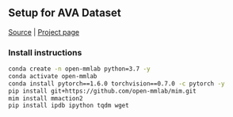 
## Setup for AVA Dataset

[Source](https://github.com/cvdfoundation/ava-dataset) | [Project page](https://research.google.com/ava/)


### Install instructions

```bash
conda create -n open-mmlab python=3.7 -y
conda activate open-mmlab
conda install pytorch==1.6.0 torchvision==0.7.0 -c pytorch -y
pip install git+https://github.com/open-mmlab/mim.git
mim install mmaction2
pip install ipdb ipython tqdm wget
```
